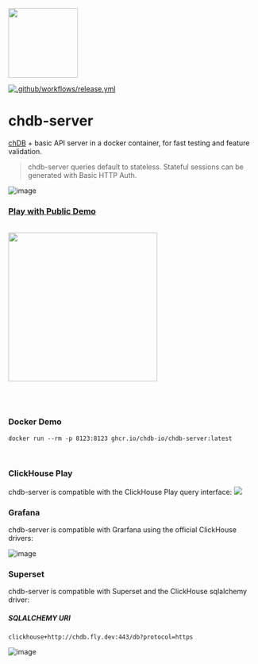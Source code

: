 <a href="https://chdb.fly.dev" target="_blank">
  <img src="https://avatars.githubusercontent.com/u/132536224" width=140 />
</a>

[![.github/workflows/release.yml](https://github.com/chdb-io/chdb-server/actions/workflows/release.yml/badge.svg)](https://github.com/chdb-io/chdb-server/actions/workflows/release.yml)

# chdb-server
[chDB](https://github.com/auxten/chdb) + basic API server in a docker container, for fast testing and feature validation.

> chdb-server queries default to stateless. Stateful sessions can be generated with Basic HTTP Auth.

![image](https://github.com/chdb-io/chdb-server/assets/1423657/dee938a2-ec2a-4b4a-87a9-458a6db791a0)



### [Play with Public Demo](https://chdb.fly.dev/)


<br>

<a href="https://flyctl.sh/shell?repo=chdb-io/chdb-server" target="_blank">
  <img src="https://user-images.githubusercontent.com/1423657/236479471-a1cb0484-dfd3-4dc2-8d62-121debd7faa3.png" width=300>
</a>

<br><br>


### Docker Demo
```
docker run --rm -p 8123:8123 ghcr.io/chdb-io/chdb-server:latest
```

<br>

### ClickHouse Play
chdb-server is compatible with the ClickHouse Play query interface:
<a href="https://chdb.fly.dev/?user=default#U0VMRUNUCiAgICB0b3duLAogICAgZGlzdHJpY3QsCiAgICBjb3VudCgpIEFTIGMsCiAgICByb3VuZChhdmcocHJpY2UpKSBBUyBwcmljZQpGUk9NIHVybCgnaHR0cHM6Ly9kYXRhc2V0cy1kb2N1bWVudGF0aW9uLnMzLmV1LXdlc3QtMy5hbWF6b25hd3MuY29tL2hvdXNlX3BhcnF1ZXQvaG91c2VfMC5wYXJxdWV0JykKR1JPVVAgQlkKICAgIHRvd24sCiAgICBkaXN0cmljdApMSU1JVCAxMA==" target="_blank">
  <img src="https://user-images.githubusercontent.com/1423657/232862594-21bacfb1-e4f3-467f-a409-5d4f6a62ab4b.png">
</a>

### Grafana
chdb-server is compatible with Grarfana using the official ClickHouse drivers:

![image](https://github.com/chdb-io/chdb-server/assets/1423657/cfe60c6d-c714-44b1-bca4-893c287a17e4)


### Superset
chdb-server is compatible with Superset and the ClickHouse sqlalchemy driver:

##### SQLALCHEMY URI
```
clickhouse+http://chdb.fly.dev:443/db?protocol=https
```



![image](https://github.com/chdb-io/chdb-server/assets/1423657/b6291840-4e24-492b-a386-548d3bcce5fe)
